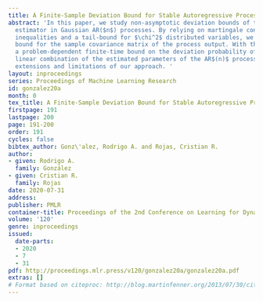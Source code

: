 ```yaml
---
title: A Finite-Sample Deviation Bound for Stable Autoregressive Processes
abstract: 'In this paper, we study non-asymptotic deviation bounds of the least squares
  estimator in Gaussian AR($n$) processes. By relying on martingale concentration
  inequalities and a tail-bound for $\chi^2$ distributed variables, we provide a concentration
  bound for the sample covariance matrix of the process output. With this, we present
  a problem-dependent finite-time bound on the deviation probability of any fixed
  linear combination of the estimated parameters of the AR$(n)$ process. We discuss
  extensions and limitations of our approach. '
layout: inproceedings
series: Proceedings of Machine Learning Research
id: gonzalez20a
month: 0
tex_title: A Finite-Sample Deviation Bound for Stable Autoregressive Processes
firstpage: 191
lastpage: 200
page: 191-200
order: 191
cycles: false
bibtex_author: Gonz\'alez, Rodrigo A. and Rojas, Cristian R.
author:
- given: Rodrigo A.
  family: González
- given: Cristian R.
  family: Rojas
date: 2020-07-31
address: 
publisher: PMLR
container-title: Proceedings of the 2nd Conference on Learning for Dynamics and Control
volume: '120'
genre: inproceedings
issued:
  date-parts:
  - 2020
  - 7
  - 31
pdf: http://proceedings.mlr.press/v120/gonzalez20a/gonzalez20a.pdf
extras: []
# Format based on citeproc: http://blog.martinfenner.org/2013/07/30/citeproc-yaml-for-bibliographies/
---
```

